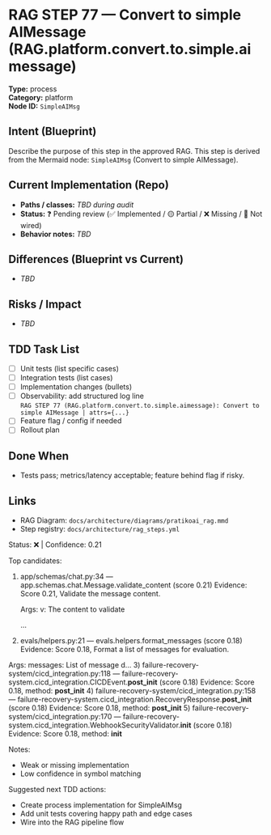# RAG STEP 77 — Convert to simple AIMessage (RAG.platform.convert.to.simple.aimessage)

**Type:** process  
**Category:** platform  
**Node ID:** `SimpleAIMsg`

## Intent (Blueprint)
Describe the purpose of this step in the approved RAG. This step is derived from the Mermaid node: `SimpleAIMsg` (Convert to simple AIMessage).

## Current Implementation (Repo)
- **Paths / classes:** _TBD during audit_
- **Status:** ❓ Pending review (✅ Implemented / 🟡 Partial / ❌ Missing / 🔌 Not wired)
- **Behavior notes:** _TBD_

## Differences (Blueprint vs Current)
- _TBD_

## Risks / Impact
- _TBD_

## TDD Task List
- [ ] Unit tests (list specific cases)
- [ ] Integration tests (list cases)
- [ ] Implementation changes (bullets)
- [ ] Observability: add structured log line  
  `RAG STEP 77 (RAG.platform.convert.to.simple.aimessage): Convert to simple AIMessage | attrs={...}`
- [ ] Feature flag / config if needed
- [ ] Rollout plan

## Done When
- Tests pass; metrics/latency acceptable; feature behind flag if risky.

## Links
- RAG Diagram: `docs/architecture/diagrams/pratikoai_rag.mmd`
- Step registry: `docs/architecture/rag_steps.yml`


<!-- AUTO-AUDIT:BEGIN -->
Status: ❌  |  Confidence: 0.21

Top candidates:
1) app/schemas/chat.py:34 — app.schemas.chat.Message.validate_content (score 0.21)
   Evidence: Score 0.21, Validate the message content.

    Args:
        v: The content to validate

   ...
2) evals/helpers.py:21 — evals.helpers.format_messages (score 0.18)
   Evidence: Score 0.18, Format a list of messages for evaluation.

Args:
    messages: List of message d...
3) failure-recovery-system/cicd_integration.py:118 — failure-recovery-system.cicd_integration.CICDEvent.__post_init__ (score 0.18)
   Evidence: Score 0.18, method: __post_init__
4) failure-recovery-system/cicd_integration.py:158 — failure-recovery-system.cicd_integration.RecoveryResponse.__post_init__ (score 0.18)
   Evidence: Score 0.18, method: __post_init__
5) failure-recovery-system/cicd_integration.py:170 — failure-recovery-system.cicd_integration.WebhookSecurityValidator.__init__ (score 0.18)
   Evidence: Score 0.18, method: __init__

Notes:
- Weak or missing implementation
- Low confidence in symbol matching

Suggested next TDD actions:
- Create process implementation for SimpleAIMsg
- Add unit tests covering happy path and edge cases
- Wire into the RAG pipeline flow
<!-- AUTO-AUDIT:END -->